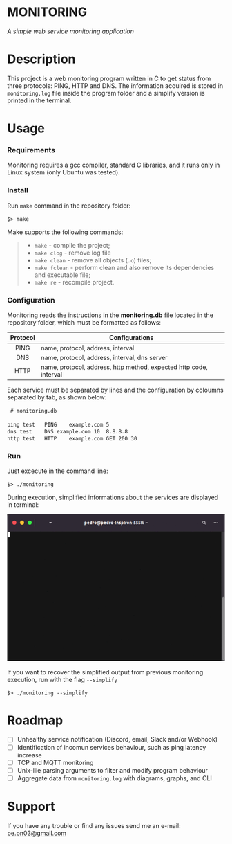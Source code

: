 # MONITORING
*A simple web service monitoring application*
# Description
This project is a web monitoring program written in C to get status from three protocols: PING, HTTP and DNS. The information acquired is stored in `monitoring.log` file inside the program folder and a simplify version is printed in the terminal.

# Usage
### Requirements


Monitoring requires a gcc compiler, standard C libraries, and it runs only in Linux system (only Ubuntu was tested).

### Install

Run `make` command in the repository folder:

	$> make

Make supports the following commands:

> - `make` - compile the project;
> - `make clog` - remove log file
> - `make clean` - remove all objects (`.o`) files;
> - `make fclean` - perform clean and also remove its dependencies and executable file;
> - `make re` - recompile project.


### Configuration

Monitoring reads the instructions in the **monitoring.db** file located in the repository folder, which must be formatted as follows:

| Protocol  |  Configurations |
| :-----: | --------- |
| PING | name, protocol, address, interval |
| DNS | name, protocol, address, interval, dns server |
| HTTP | name, protocol, address, http method, expected http code, interval | 

Each service must be separated by lines and the configuration by coloumns separated by tab, as shown below:

```
 # monitoring.db

ping test	PING	example.com	5
dns test	DNS	example.com	10	8.8.8.8
http test	HTTP	example.com	GET	200	30
```

### Run

Just excecute in the command line:

	$> ./monitoring

During execution, simplified informations about the services are displayed in terminal:

![execution](./screenshots/monitoring.gif)

If you want to recover the simplified output from previous monitoring execution, run with the flag `--simplify`

	$> ./monitoring --simplify

# Roadmap

- [ ] Unhealthy service notification (Discord, email, Slack and/or Webhook)
- [ ] Identification of incomun services behaviour, such as ping latency increase
- [ ] TCP and MQTT monitoring
- [ ] Unix-lile parsing arguments to filter and modify program behaviour
- [ ] Aggregate data from `monitoring.log` with diagrams, graphs, and CLI

# Support

If you have any trouble or find any issues send me an e-mail: pe.pn03@gmail.com
